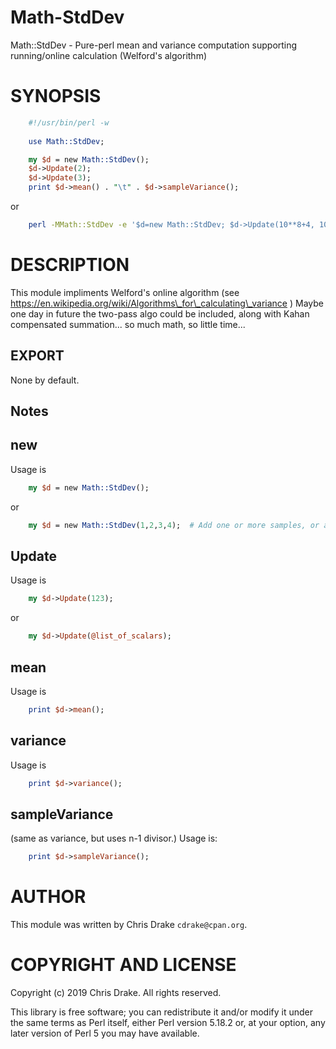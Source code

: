 # Math-StdDev
Math::StdDev - Pure-perl mean and variance computation supporting running/online calculation (Welford's algorithm)


# SYNOPSIS

```perl
    #!/usr/bin/perl -w
      
    use Math::StdDev;

    my $d = new Math::StdDev();
    $d->Update(2);
    $d->Update(3);
    print $d->mean() . "\t" . $d->sampleVariance();
```

or

```bash
    perl -MMath::StdDev -e '$d=new Math::StdDev; $d->Update(10**8+4, 10**8 + 7, 10**8 + 13, 10**8 + 16); print $d->mean() . "\n" . $d->sampleVariance() . "\n"'
```

# DESCRIPTION

This module impliments Welford's online algorithm (see https://en.wikipedia.org/wiki/Algorithms\_for\_calculating\_variance )
Maybe one day in future the two-pass algo could be included, along with Kahan compensated summation... so much math, so little time...

## EXPORT

None by default.

## Notes

## new

Usage is

```perl
    my $d = new Math::StdDev();
```
or
```perl
    my $d = new Math::StdDev(1,2,3,4);  # Add one or more samples, or a population, right from the start
```

## Update

Usage is

```perl
    my $d->Update(123);
```
or
```perl
    my $d->Update(@list_of_scalars);
```

## mean

Usage is

```perl
    print $d->mean();
```

## variance

Usage is

```perl
    print $d->variance();
```

## sampleVariance

(same as variance, but uses n-1 divisor.)  Usage is:

```perl
    print $d->sampleVariance();
```

# AUTHOR

This module was written by Chris Drake `cdrake@cpan.org`. 

# COPYRIGHT AND LICENSE

Copyright (c) 2019 Chris Drake. All rights reserved.

This library is free software; you can redistribute it and/or modify
it under the same terms as Perl itself, either Perl version 5.18.2 or,
at your option, any later version of Perl 5 you may have available.
